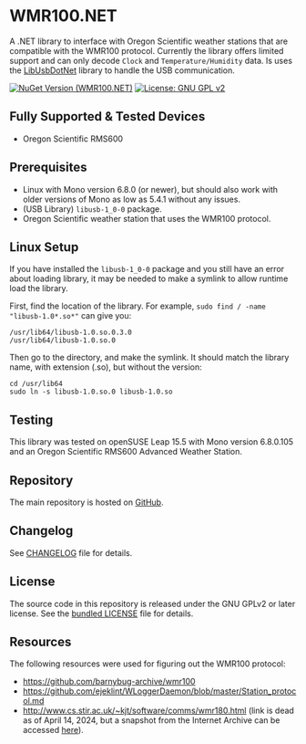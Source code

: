 # WMR100.NET

A .NET library to interface with Oregon Scientific weather stations that are compatible with the WMR100 protocol. Currently the library offers limited support and can only decode `Clock` and `Temperature/Humidity` data. Is uses the [LibUsbDotNet](https://github.com/LibUsbDotNet/LibUsbDotNet) library to handle the USB communication.

[![NuGet Version (WMR100.NET)](https://img.shields.io/nuget/v/WMR100.NET.svg)](https://www.nuget.org/packages/WMR100.NET/)
[![License: GNU GPL v2](https://img.shields.io/badge/License-GPL_v2-blue.svg)](https://github.com/cristianst85/WMR100.NET/blob/master/LICENSE)

## Fully Supported & Tested Devices

* Oregon Scientific RMS600

## Prerequisites

* Linux with Mono version 6.8.0 (or newer), but should also work with older versions of Mono as low as 5.4.1 without any issues.
* (USB Library) `libusb-1_0-0` package.
* Oregon Scientific weather station that uses the WMR100 protocol.

## Linux Setup

If you have installed the `libusb-1_0-0` package and you still have an error about loading library, it may be needed to make a symlink to allow runtime load the library.

First, find the location of the library. For example, `sudo find / -name "libusb-1.0*.so*"` can give you:

```
/usr/lib64/libusb-1.0.so.0.3.0
/usr/lib64/libusb-1.0.so.0
```

Then go to the directory, and make the symlink. It should match the library name, with extension (.so), but without the version:

```
cd /usr/lib64
sudo ln -s libusb-1.0.so.0 libusb-1.0.so
```

## Testing

This library was tested on openSUSE Leap 15.5 with Mono version 6.8.0.105 and an Oregon Scientific RMS600 Advanced Weather Station.

## Repository

The main repository is hosted on [GitHub](https://github.com/cristianst85/WMR100.NET).

## Changelog

See [CHANGELOG](https://github.com/cristianst85/WMR100.NET/blob/master/CHANGELOG.md) file for details.

## License

The source code in this repository is released under the GNU GPLv2 or later license. See the [bundled LICENSE](https://github.com/cristianst85/WMR100.NET/blob/master/LICENSE) file for details.

## Resources

The following resources were used for figuring out the WMR100 protocol:

 * https://github.com/barnybug-archive/wmr100
 * https://github.com/ejeklint/WLoggerDaemon/blob/master/Station_protocol.md
 * http://www.cs.stir.ac.uk/~kjt/software/comms/wmr180.html (link is dead as of April 14, 2024, but a snapshot from the Internet Archive can be accessed [here](https://web.archive.org/web/20200107095622/https://www.cs.stir.ac.uk/~kjt/software/comms/wmr180.html)).
